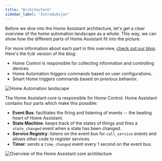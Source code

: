```yaml
---
title: "Architecture"
sidebar_label: "Introduksjon"
---
```


Before we dive into the Home Assistant architecture, let's get a clear overview of the home automation landscape as a whole. This way, we can show how the different parts of Home Assistant fit into the picture.

For more information about each part in this overview, [check out our blog](https://www.home-assistant.io/blog/2014/12/26/home-control-home-automation-and-the-smart-home/). Here's the tl;dr version of the blog:

- Home Control is responsible for collecting information and controlling devices.
- Home Automation triggers commands based on user configurations.
- Smart Home triggers commands based on previous behavior.

![Home Automation landscape](/img/en/architecture/home_automation_landscape.svg)

The Home Assistant core is responsible for Home Control. Home Assistant contains four parts which make this possible:

- **Event Bus**: facilitates the firing and listening of events -- the beating heart of Home Assistant.
- **State Machine**: keeps track of the states of things and fires a `state_changed` event when a state has been changed.
- **Service Registry**: listens on the event bus for `call_service` events and allows other code to register services.
- **Timer**: sends a `time_changed` event every 1 second on the event bus.

![Overview of the Home Assistant core architecture](/img/en/architecture/ha_architecture.svg)